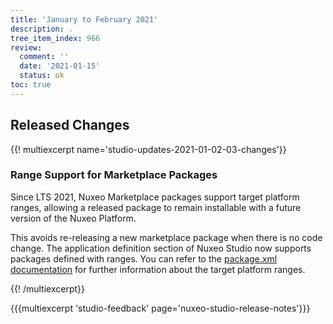 ```yaml
---
title: 'January to February 2021'
description: .
tree_item_index: 966
review:
  comment: ''
  date: '2021-01-15'
  status: ok
toc: true
---
```


## Released Changes

{{! multiexcerpt name='studio-updates-2021-01-02-03-changes'}}

### Range Support for Marketplace Packages

Since LTS 2021, Nuxeo Marketplace packages support target platform ranges, allowing a released package to remain installable with a future version of the Nuxeo Platform.

This avoids re-releasing a new marketplace package when there is no code change. The application definition section of Nuxeo Studio now supports packages defined with ranges. You can refer to the [package.xml documentation](https://doc.nuxeo.com/nxdoc/next/package-manifest/) for further information about the target platform ranges.

{{! /multiexcerpt}}

{{{multiexcerpt 'studio-feedback' page='nuxeo-studio-release-notes'}}}
